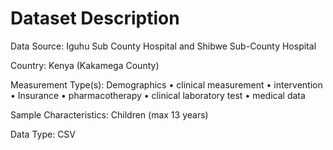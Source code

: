 # Dataset Description

Data Source: Iguhu Sub County Hospital and Shibwe Sub-County Hospital

Country: Kenya (Kakamega County)

Measurement Type(s): Demographics • clinical measurement • intervention • Insurance • pharmacotherapy • clinical laboratory test • medical data

Sample Characteristics: Children (max 13 years)

Data Type: CSV
